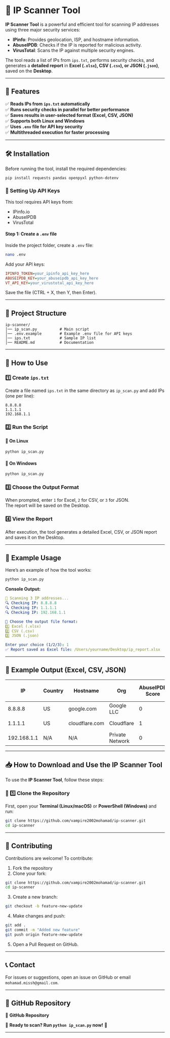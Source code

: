 # 🚀 IP Scanner Tool

**IP Scanner Tool** is a powerful and efficient tool for scanning IP addresses using three major security services:

- **IPinfo**: Provides geolocation, ISP, and hostname information.
- **AbuseIPDB**: Checks if the IP is reported for malicious activity.
- **VirusTotal**: Scans the IP against multiple security engines.

The tool reads a list of IPs from `ips.txt`, performs security checks, and generates a **detailed report** in **Excel (`.xlsx`), CSV (`.csv`), or JSON (`.json`)**, saved on the **Desktop**.

---

## **🔹 Features**
✅ **Reads IPs from `ips.txt` automatically**  
✅ **Runs security checks in parallel for better performance**  
✅ **Saves results in user-selected format (Excel, CSV, JSON)**  
✅ **Supports both Linux and Windows**  
✅ **Uses `.env` file for API key security**  
✅ **Multithreaded execution for faster processing**  

---

## **🛠 Installation**
Before running the tool, install the required dependencies:

```sh
pip install requests pandas openpyxl python-dotenv
```

### 🔑 Setting Up API Keys
This tool requires API keys from:

- IPinfo.io  
- AbuseIPDB  
- VirusTotal  

#### Step 1: Create a `.env` file
Inside the project folder, create a `.env` file:

```sh
nano .env
```

Add your API keys:

```ini
IPINFO_TOKEN=your_ipinfo_api_key_here
ABUSEIPDB_KEY=your_abuseipdb_api_key_here
VT_API_KEY=your_virustotal_api_key_here
```

Save the file (CTRL + X, then Y, then Enter).

---

## 📂 Project Structure

```
ip-scanner/
│── ip_scan.py          # Main script
│── .env.example        # Example .env file for API keys
│── ips.txt             # Sample IP list
│── README.md           # Documentation
```

---

## 📌 How to Use

### 1️⃣ Create `ips.txt`
Create a file named `ips.txt` in the same directory as `ip_scan.py` and add IPs (one per line):

```
8.8.8.8
1.1.1.1
192.168.1.1
```

### 2️⃣ Run the Script

#### 📌 On Linux
```sh
python ip_scan.py
```

#### 📌 On Windows
```sh
python ip_scan.py
```

### 3️⃣ Choose the Output Format
When prompted, enter `1` for Excel, `2` for CSV, or `3` for JSON.  
The report will be saved on the Desktop.

### 4️⃣ View the Report
After execution, the tool generates a detailed Excel, CSV, or JSON report and saves it on the Desktop.

---

## 🎯 Example Usage

Here’s an example of how the tool works:

```sh
python ip_scan.py
```

**Console Output:**

```yaml
📌 Scanning 3 IP addresses...
🔍 Checking IP: 8.8.8.8
🔍 Checking IP: 1.1.1.1
🔍 Checking IP: 192.168.1.1

📁 Choose the output file format:
1️⃣ Excel (.xlsx)
2️⃣ CSV (.csv)
3️⃣ JSON (.json)

Enter your choice (1/2/3): 1
✅ Report saved as Excel file: /Users/yourname/Desktop/ip_report.xlsx
```

---

## 🎯 Example Output (Excel, CSV, JSON)

| IP         | Country | Hostname         | Org              | AbuseIPDB Score | VirusTotal Malicious Votes | Malicious Status |
|------------|---------|-----------------|------------------|-----------------|-----------------------------|------------------|
| 8.8.8.8    | US      | google.com      | Google LLC       | 0               | 0                           | Not Malicious    |
| 1.1.1.1    | US      | cloudflare.com  | Cloudflare       | 1               | 0                           | Not Malicious    |
| 192.168.1.1| N/A     | N/A             | Private Network  | 0               | 0                           | Not Malicious    |

---

## 📥 How to Download and Use the IP Scanner Tool

To use the **IP Scanner Tool**, follow these steps:

### **🔹 1️⃣ Clone the Repository**
First, open your **Terminal (Linux/macOS)** or **PowerShell (Windows)** and run:

```sh
git clone https://github.com/vampire2002mohamad/ip-scanner.git
cd ip-scanner
```
 

---

## 📢 Contributing

Contributions are welcome! To contribute:

1. Fork the repository
2. Clone your fork:

```sh
git clone https://github.com/vampire2002mohamad/ip-scanner.git
cd ip-scanner
```

3. Create a new branch:

```sh
git checkout -b feature-new-update
```

4. Make changes and push:

```sh
git add .
git commit -m "Added new feature"
git push origin feature-new-update
```

5. Open a Pull Request on GitHub.

---

## 📞 Contact

For issues or suggestions, open an issue on GitHub or email `mohamad.missh@gmail.com`.

---

## 🔗 GitHub Repository

📌 **GitHub Repository**

🚀 **Ready to scan? Run `python ip_scan.py` now!** 🚀

---

